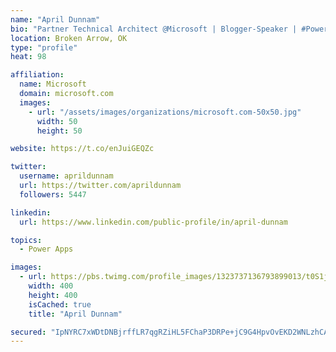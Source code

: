 ```yaml
---
name: "April Dunnam"
bio: "Partner Technical Architect @Microsoft | Blogger-Speaker | #PowerApps, #PowerAutomate, #Office365, #SharePoint | #WIT | #Karaoke Queen"
location: Broken Arrow, OK
type: "profile"
heat: 98

affiliation:
  name: Microsoft
  domain: microsoft.com
  images:
    - url: "/assets/images/organizations/microsoft.com-50x50.jpg"
      width: 50
      height: 50

website: https://t.co/enJuiGEQZc

twitter:
  username: aprildunnam
  url: https://twitter.com/aprildunnam
  followers: 5447

linkedin:
  url: https://www.linkedin.com/public-profile/in/april-dunnam

topics:
  - Power Apps

images:
  - url: https://pbs.twimg.com/profile_images/1323737136793899013/t0S1j_uM_400x400.jpg
    width: 400
    height: 400
    isCached: true
    title: "April Dunnam"

secured: "IpNYRC7xWDtDNBjrffLR7qgRZiHL5FChaP3DRPe+jC9G4HpvOvEKD2WNLzhCAioJSmgwbkbtgIo1JVFpXz0Dl9ExPXtZp/2MyYmQUFJC0Pct6WBZqLRwmMLODhYvuB6iMmaXsXmG0ojdr69RU/84DJOR7R+xLtukVddiHmwhn17vl5kKHNuMwqzc+XXUztJXM/fvgBZab6RIxadCEKgNR/2r/cT9TSQdTQmOZPmLPi7nYnLP+Ctho3D33t8gZmnionxBzM0LtEJzbFJ5SmJ/EVqu/q2YZFBy0txN9divr6s3DvFIYoMAqL50L6Z8fRSQVjqhIESglGNkW537123bFpiYKM2TKg3lpmkIQDTua4yzfa2MREAOW8N86T7c8gFW/kYy7jyXM3AL3bS8CEkfe0WWdkTCp/Ib0p98B1cHTnM=;YbOak5R0gruqqe3AIbhF0g=="
---
```


